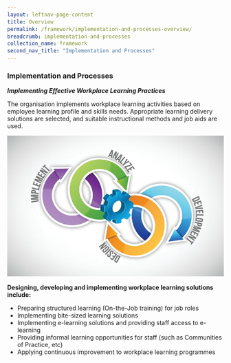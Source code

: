 ```yaml
---
layout: leftnav-page-content
title: Overview
permalink: /framework/implementation-and-processes-overview/
breadcrumb: implementation-and-processes
collection_name: framework
second_nav_title: "Implementation and Processes"
---
```



### **Implementation and Processes**
***Implementing Effective Workplace Learning Practices***

The organisation implements workplace learning activities based on employee learning profile and skills needs. Appropriate learning delivery solutions  are selected, and suitable instructional methods and job aids are used.

<div class="row">
    <div class="col is-6">
		<figure style="margin:0;">
			<img src="/images/implementation.jpg" alt="Implementation"/>
			<figcaption class="has-text-weight-bold" style="color:#D2CB0A"> </figcaption>
		</figure>
	</div>
	<div class="col is-6">
        <p>	
		<b>Designing, developing and implementing workplace learning solutions include:</b>
            <ul>
                <li>Preparing structured learning (On-the-Job training) for job roles </li>
                <li>Implementing bite-sized learning solutions</li>
		<li>Implementing e-learning solutions and providing staff access to e-learning</li>
                <li>Providing informal learning opportunities for staff (such as Communities of Practice, etc)</li>
		<li>Applying continuous improvement to workplace learning programmes</li>    		    
            </ul>
		</p>
	</div>
</div>
